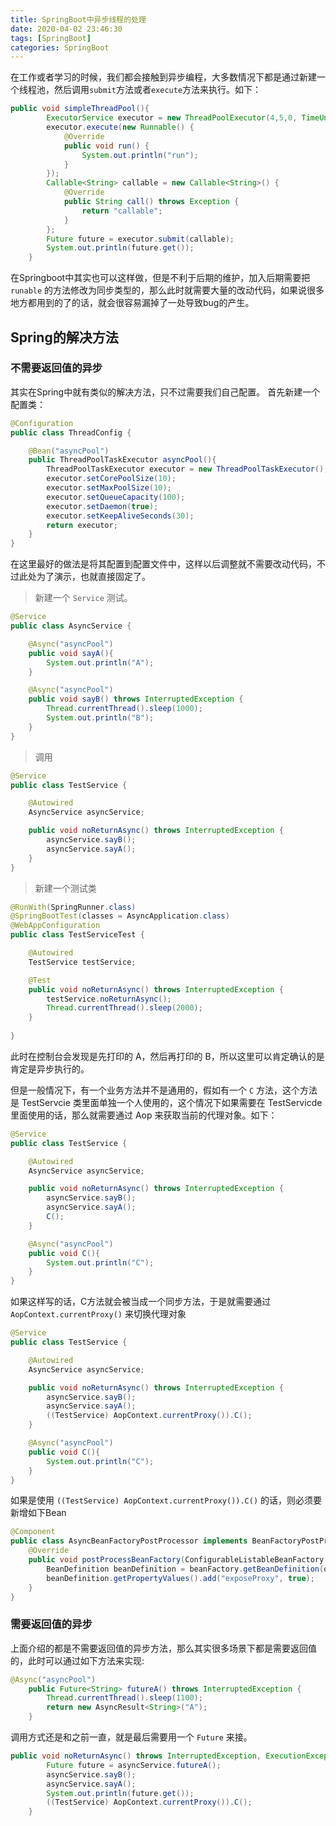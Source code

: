 ```yaml
---
title: SpringBoot中异步线程的处理
date: 2020-04-02 23:46:30
tags: [SpringBoot]
categories: SpringBoot
---
```

在工作或者学习的时候，我们都会接触到异步编程，大多数情况下都是通过新建一个线程池，然后调用`submit`方法或者`execute`方法来执行。如下：
```java
public void simpleThreadPool(){
        ExecutorService executor = new ThreadPoolExecutor(4,5,0, TimeUnit.SECONDS,new LinkedBlockingDeque<Runnable>());
        executor.execute(new Runnable() {
            @Override
            public void run() {
                System.out.println("run");
            }
        });
        Callable<String> callable = new Callable<String>() {
            @Override
            public String call() throws Exception {
                return "callable";
            }
        };
        Future future = executor.submit(callable);
        System.out.println(future.get());
    }
```

在Springboot中其实也可以这样做，但是不利于后期的维护，加入后期需要把 `runable` 的方法修改为同步类型的，那么此时就需要大量的改动代码，如果说很多地方都用到的了的话，就会很容易漏掉了一处导致bug的产生。
## Spring的解决方法

### 不需要返回值的异步
其实在Spring中就有类似的解决方法，只不过需要我们自己配置。
首先新建一个配置类：
```java
@Configuration
public class ThreadConfig {

    @Bean("asyncPool")
    public ThreadPoolTaskExecutor asyncPool(){
        ThreadPoolTaskExecutor executor = new ThreadPoolTaskExecutor();
        executor.setCorePoolSize(10);
        executor.setMaxPoolSize(10);
        executor.setQueueCapacity(100);
        executor.setDaemon(true);
        executor.setKeepAliveSeconds(30);
        return executor;
    }
}
```
在这里最好的做法是将其配置到配置文件中，这样以后调整就不需要改动代码，不过此处为了演示，也就直接固定了。

> 新建一个 `Service` 测试。
```java
@Service
public class AsyncService {

    @Async("asyncPool")
    public void sayA(){
        System.out.println("A");
    }

    @Async("asyncPool")
    public void sayB() throws InterruptedException {
        Thread.currentThread().sleep(1000);
        System.out.println("B");
    }
}
```

> 调用

```java
@Service
public class TestService {

    @Autowired
    AsyncService asyncService;

    public void noReturnAsync() throws InterruptedException {
        asyncService.sayB();
        asyncService.sayA();
    }
}

```
> 新建一个测试类

```java
@RunWith(SpringRunner.class)
@SpringBootTest(classes = AsyncApplication.class)
@WebAppConfiguration
public class TestServiceTest {

    @Autowired
    TestService testService;

    @Test
    public void noReturnAsync() throws InterruptedException {
        testService.noReturnAsync();
        Thread.currentThread().sleep(2000);
    }
   
}
```

此时在控制台会发现是先打印的 A，然后再打印的 B，所以这里可以肯定确认的是肯定是异步执行的。

但是一般情况下，有一个业务方法并不是通用的，假如有一个 `C` 方法，这个方法是 TestServcie 类里面单独一个人使用的，这个情况下如果需要在 TestServicde 里面使用的话，那么就需要通过 Aop 来获取当前的代理对象。如下：
```java
@Service
public class TestService {

    @Autowired
    AsyncService asyncService;

    public void noReturnAsync() throws InterruptedException {
        asyncService.sayB();
        asyncService.sayA();
        C();
    }

    @Async("asyncPool")
    public void C(){
        System.out.println("C");
    }
}
```

如果这样写的话，C方法就会被当成一个同步方法，于是就需要通过 `AopContext.currentProxy()` 来切换代理对象
```java
@Service
public class TestService {

    @Autowired
    AsyncService asyncService;

    public void noReturnAsync() throws InterruptedException {
        asyncService.sayB();
        asyncService.sayA();
        ((TestService) AopContext.currentProxy()).C();
    }

    @Async("asyncPool")
    public void C(){
        System.out.println("C");
    }
}
```
如果是使用 `((TestService) AopContext.currentProxy()).C()` 的话，则必须要新增如下Bean
```java
@Component
public class AsyncBeanFactoryPostProcessor implements BeanFactoryPostProcessor {
    @Override
    public void postProcessBeanFactory(ConfigurableListableBeanFactory beanFactory) throws BeansException {
        BeanDefinition beanDefinition = beanFactory.getBeanDefinition(org.springframework.scheduling.config.TaskManagementConfigUtils.ASYNC_ANNOTATION_PROCESSOR_BEAN_NAME);
        beanDefinition.getPropertyValues().add("exposeProxy", true);
    }
}
```

### 需要返回值的异步
上面介绍的都是不需要返回值的异步方法，那么其实很多场景下都是需要返回值的，此时可以通过如下方法来实现:
```java
@Async("asyncPool")
    public Future<String> futureA() throws InterruptedException {
        Thread.currentThread().sleep(1100);
        return new AsyncResult<String>("A");
    }
```

调用方式还是和之前一直，就是最后需要用一个 `Future` 来接。
```java
public void noReturnAsync() throws InterruptedException, ExecutionException {
        Future future = asyncService.futureA();
        asyncService.sayB();
        asyncService.sayA();
        System.out.println(future.get());
        ((TestService) AopContext.currentProxy()).C();
    }
```
